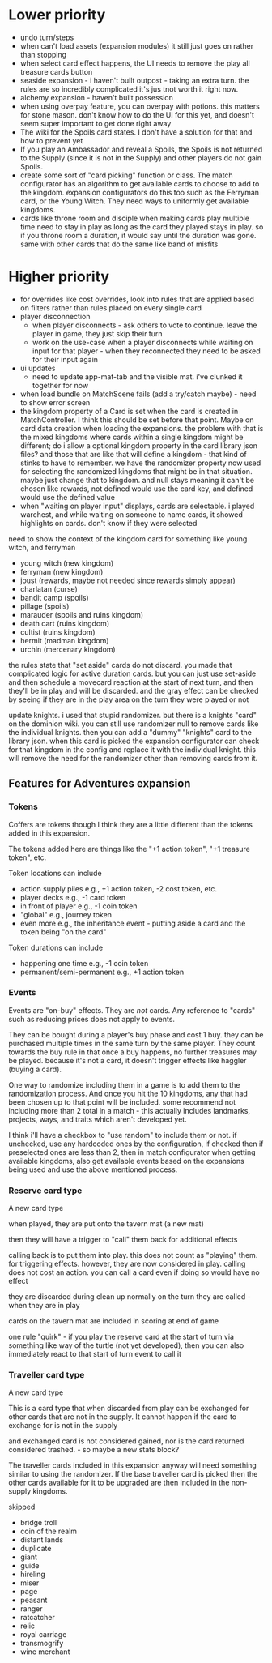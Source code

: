 # Lower priority
- undo turn/steps
- when can't load assets (expansion modules) it still just goes on rather than stopping
- when select card effect happens, the UI needs to remove the play all treasure cards button
- seaside expansion - i haven't built outpost - taking an extra turn. the rules are so incredibly complicated it's jus tnot worth it right now.
- alchemy expansion - haven't built possession
- when using overpay feature, you can overpay with potions. this matters for stone mason. don't know how to do
the UI for this yet, and doesn't seem super important to get done right away
- The wiki for the Spoils card states. I don't have a solution for that and how to prevent yet
- If you play an Ambassador and reveal a Spoils, the Spoils is not returned to the Supply (since it is not in the Supply) and other players do not gain Spoils.
- create some sort of "card picking" function or class. The match configurator has an algorithm to get
available cards to choose to add to the kingdom. expansion configurators do this too such as the Ferryman card, or the
Young Witch. They need ways to uniformly get available kingdoms.
- cards like throne room and disciple when making cards play multiple time need to stay in play as long as the
card they played stays in play. so if you throne room a duration, it would say until the duration was gone. same with
other cards that do the same like band of misfits


# Higher priority

- for overrides like cost overrides, look into rules that are applied based on filters rather than rules placed on every single card
- player disconnection
  - when player disconnects - ask others to vote to continue. leave the player in game, they just skip their turn 
  - work on the use-case when a player disconnects while waiting on input for that player - when they reconnected
they need to be asked for their input again
- ui updates
  - need to update app-mat-tab and the visible mat. i've clunked it together for now
- when load bundle on MatchScene fails (add a try/catch maybe) - need to show error screen
- the kingdom property of a Card is set when the card is created in MatchController. I think this should be set
before that point. Maybe on card data creation when loading the expansions. the problem with that is the mixed
kingdoms where cards within a single kingdom might be different; do i allow a optional kingdom property in the card
library json files? and those that are like that will define a kingdom - that kind of stinks to have to remember. we
have the randomizer property now used for selecting the randomized kingdoms that might be in that situation. maybe just
change that to kingdom. and null stays meaning it can't be chosen like rewards, not defined would use the card key,
and defined would use the defined value
- when "waiting on player input" displays, cards are selectable. i played warchest, and while waiting on someone to name
cards, it showed highlights on cards. don't know if they were selected

need to show the context of the kingdom card for something like young witch, and ferryman
 - young witch (new kingdom)
 - ferryman (new kingdom)
 - joust (rewards, maybe not needed since rewards simply appear)
 - charlatan (curse)
 - bandit camp (spoils)
 - pillage (spoils)
 - marauder (spoils and ruins kingdom)
 - death cart (ruins kingdom)
 - cultist (ruins kingdom)
 - hermit (madman kingdom)
 - urchin (mercenary kingdom)

the rules state that "set aside" cards do not discard. you made that complicated logic for active
duration cards. but you can just use set-aside and then schedule a movecard reaction at
the start of next turn, and then they'll be in play and will be discarded. and the gray effect
can be checked by seeing if they are in the play area on the turn they were played or not

update knights. i used that stupid randomizer. but there is a knights "card" on the dominion wiki. you can still
use randomizer null to remove cards like the individual knights. then you can add a "dummy" "knights" card to the 
library json. when this card is picked the expansion configurator can check for that kingdom in the config and replace
it with the individual knight. this will remove the need for the randomizer other than removing cards from it.

## Features for Adventures expansion

### Tokens

Coffers are tokens though I think they are a little different than the tokens added in this expansion.

The tokens added here are things like the "+1 action token", "+1 treasure token", etc. 

Token locations can include
- action supply piles e.g., +1 action token, -2 cost token, etc.
- player decks e.g., -1 card token
- in front of player e.g., -1 coin token
- "global" e.g., journey token
- even more e.g., the inheritance event - putting aside a card and the token being "on the card"

Token durations can include
- happening one time e.g., -1 coin token
- permanent/semi-permanent e.g., +1 action token

### Events

Events are "on-buy" effects. They are _not_ cards. Any reference to "cards" such as reducing prices does not apply
to events.

They can be bought during a player's buy phase and cost 1 buy. they can be purchased multiple times in the same
turn by the same player. They count towards the buy rule in that once a buy happens, no further treasures may be played.
because it's not a card, it doesn't trigger effects like haggler (buying a card).

One way to randomize including them in a game is to add them to the randomization process. And once you hit the 10
kingdoms, any that had been chosen up to that point will be included. some recommend not including more than 2 total
in a match - this actually includes landmarks, projects, ways, and traits which aren't developed yet. 

 I think i'll have a checkbox to "use random" to include them or not. if unchecked, use any hardcoded ones by the
configuration, if checked then if preselected ones are less than 2, then in match configurator when getting available
kingdoms, also get available events based on the expansions being used and use the above mentioned process.

### Reserve card type

A new card type

when played, they are put onto the tavern mat (a new mat)

then they will have a trigger to "call" them back for additional effects

calling back is to put them into play. this does not count as "playing" them. for triggering effects. however, they are
now considered in play. calling does not cost an action. you can call a card even if doing so would have no effect

they are discarded during clean up normally on the turn they are called - when they are in play

cards on the tavern mat are included in scoring at end of game

one rule "quirk" - if you play the reserve card at the start of turn via something like way of the turtle (not yet
developed), then you can also immediately react to that start of turn event to call it

### Traveller card type

A new card type

This is a card type that when discarded from play can be exchanged for other cards that are not in the supply. It cannot
happen if the card to exchange for is not in the supply

and exchanged card is not considered gained, nor is the card returned considered trashed. - so maybe a new stats block?

The traveller cards included in this expansion anyway will need something similar to using the randomizer. If the base
traveller card is picked then the other cards available for it to be upgraded are then included in the non-supply
kingdoms.

skipped
- bridge troll
- coin of the realm
- distant lands
- duplicate
- giant
- guide
- hireling
- miser
- page
- peasant
- ranger
- ratcatcher
- relic
- royal carriage
- transmogrify
- wine merchant